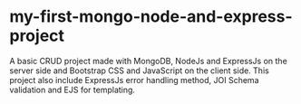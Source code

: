 # my-first-mongo-node-and-express-project
A basic CRUD project made with MongoDB, NodeJs and ExpressJs on the server side and Bootstrap CSS and JavaScript on the client side. 
This project also include ExpressJs error handling method, JOI Schema validation and EJS for templating.  


